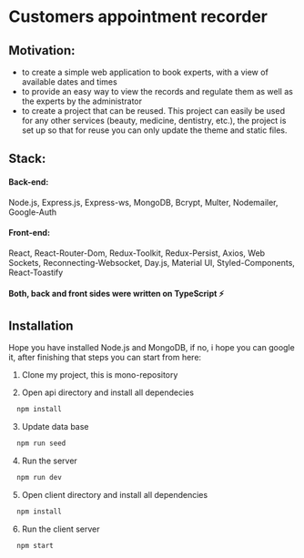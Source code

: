 
# Customers appointment recorder


## Motivation: 

- to create a simple web application to book experts, with a view of available dates and times
- to provide an easy way to view the records and regulate them as well as the experts by the administrator
- to create a project that can be reused. This project can easily be used for any other services (beauty, medicine, dentistry, etc.), the project is set up so that for reuse you can only update the theme and static files.

## Stack: 
#### Back-end: 

Node.js, Express.js, Express-ws, MongoDB, Bcrypt, Multer, Nodemailer, Google-Auth

#### Front-end: 

React, React-Router-Dom, Redux-Toolkit, Redux-Persist, Axios, Web Sockets, Reconnecting-Websocket, Day.js, Material UI, Styled-Components, React-Toastify

#### Both, back and front sides were written on TypeScript ⚡️



## Installation

Hope you have installed Node.js and MongoDB,
if no, i hope you can google it, after finishing that steps you can start from here:

1. Clone my project, this is mono-repository

2. Open api directory and install all dependecies

```bash
  npm install
```

3. Update data base 

```bash
  npm run seed
```

4. Run the server

```bash
  npm run dev
```

5. Open client directory and install all dependencies

```bash
  npm install
```

6. Run the client server

```bash
  npm start
```
    
